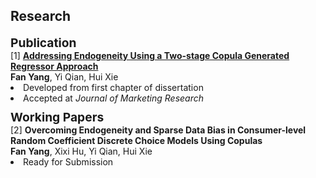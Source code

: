 ## Research

<h4 style="margin: 10px 0 0; font-size: 1.2rem; font-weight: bold;"> Publication</h4>
<div class="title">
  [1]
  <strong>
    <a href="https://journals.sagepub.com/doi/10.1177/00222437241296453">
    Addressing Endogeneity Using a Two-stage Copula Generated Regressor Approach </a>
  </strong>
</div>
<div class="author"> 
  <strong>Fan Yang</strong>, Yi Qian, Hui Xie
</div>
<div>
    <li>Developed from first chapter of dissertation</li>
    <li>Accepted at <em>Journal of Marketing Research</em> </li>
</div>


<h4 style="margin: 10px 0 0; font-size: 1.2rem; font-weight: bold;"> Working Papers</h4>
<div class="title">
  [2]
  <strong>
      Overcoming Endogeneity and Sparse Data Bias in Consumer-level Random Coefficient Discrete Choice Models Using Copulas
  </strong>
</div>
<div class="author"> 
  <strong>Fan Yang</strong>, Xixi Hu, Yi Qian, Hui Xie
</div>
<div>
  <li>Ready for Submission</li>
</div>
